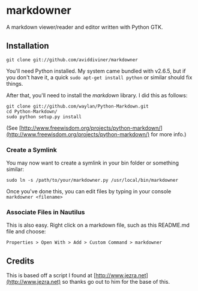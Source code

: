 markdowner
==========

A markdown viewer/reader and editor written with Python GTK.

## Installation

    git clone git://github.com/aviddiviner/markdowner

You'll need Python installed. My system came bundled with v2.6.5, but if you don't have it, a quick `sudo apt-get install python` or similar should fix things.

After that, you'll need to install the *markdown* library. I did this as follows:

    git clone git://github.com/waylan/Python-Markdown.git
    cd Python-Markdown/
    sudo python setup.py install

(See [http://www.freewisdom.org/projects/python-markdown/](http://www.freewisdom.org/projects/python-markdown/) for more info.)

### Create a Symlink

You may now want to create a symlink in your bin folder or something similar:

    sudo ln -s /path/to/your/markdowner.py /usr/local/bin/markdowner

Once you've done this, you can edit files by typing in your console `markdowner <filename>`

### Associate Files in Nautilus

This is also easy. Right click on a markdown file, such as this README.md file and choose:

    Properties > Open With > Add > Custom Command > markdowner


## Credits
This is based off a script I found at [http://www.jezra.net](http://www.jezra.net) so thanks go out to him for the base of this.

